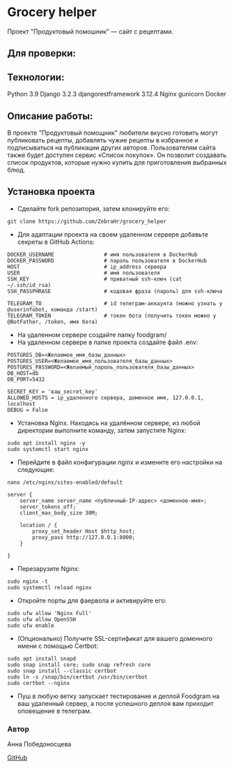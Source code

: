 
# Grocery helper
Проект "Продуктовый помошник" — сайт с рецептами.

## Для проверки:

## Технологии:
Python 3.9
Django 3.2.3
djangorestframework 3.12.4
Nginx
gunicorn
Docker

## Описание работы:
В проекте "Продуктовый помощник" любители вкусно готовить могут публиковать рецепты, добавлять чужие рецепты в избранное и подписываться на публикации других авторов. Пользователям сайта также будет доступен сервис «Список покупок». Он позволит создавать список продуктов, которые нужно купить для приготовления выбранных блюд.

## Установка проекта
- Сделайте fork репозитория, затем клонируйте его:
```
git clone https://github.com/ZebraHr/grocery_helper
```
- Для адаптации проекта на своем удаленном сервере добавьте секреты в GitHub Actions:
```
DOCKER_USERNAME                # имя пользователя в DockerHub
DOCKER_PASSWORD                # пароль пользователя в DockerHub
HOST                           # ip_address сервера
USER                           # имя пользователя
SSH_KEY                        # приватный ssh-ключ (cat ~/.ssh/id_rsa)
SSH_PASSPHRASE                 # кодовая фраза (пароль) для ssh-ключа

TELEGRAM_TO                    # id телеграм-аккаунта (можно узнать у @userinfobot, команда /start)
TELEGRAM_TOKEN                 # токен бота (получить токен можно у @BotFather, /token, имя бота)
```
- На удаленном сервере создайте папку foodgram/
- На удаленном сервере в папке проекта cоздайте файл .env:
```
POSTGRES_DB=<Желаемое_имя_базы_данных>
POSTGRES_USER=<Желаемое_имя_пользователя_базы_данных>
POSTGRES_PASSWORD=<Желаемый_пароль_пользователя_базы_данных>
DB_HOST=db
DB_PORT=5432

SECRET_KEY = 'ваш_secret_key'
ALLOWED_HOSTS = ip_удаленного сервера, доменное имя, 127.0.0.1, localhost
DEBUG = False
```
- Установка Nginx. Находясь на удалённом сервере, из любой директории выполните команду, затем запустите Nginx:
```
sudo apt install nginx -y 
sudo systemctl start nginx
```
- Перейдите в файл конфигурации nginx и измените его настройки на следующие:
```
nano /etc/nginx/sites-enabled/default
```
```
server {
    server_name server_name <публичный-IP-адрес> <доменное-имя>;
    server_tokens_off;
    client_max_body_size 30M;

    location / {
        proxy_set_header Host $http_host;
        proxy_pass http://127.0.0.1:8000;
    }

}
```
- Перезарузите Nginx:
```
sudo nginx -t
sudo systemctl reload nginx
```
- Откройте порты для фаервола и активируйте его:
```
sudo ufw allow 'Nginx Full'
sudo ufw allow OpenSSH
sudo ufw enable
```
- (Опционально) Получите SSL-сертификат для вашего доменного имени с помощью Certbot:
```
sudo apt install snapd
sudo snap install core; sudo snap refresh core
sudo snap install --classic certbot
sudo ln -s /snap/bin/certbot /usr/bin/certbot 
sudo certbot --nginx
```
- Пуш в любую ветку запускает тестирование и деплой Foodgram на ваш удаленный сервер, а после успешного деплоя вам приходит оповещение в телеграм.

### Автор
Анна Победоносцева

[GitHub](https://github.com/ZebraHr)
